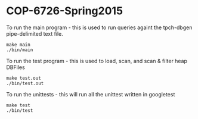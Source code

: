 # COP-6726-Spring2015

To run the main program - this is used to run queries againt the tpch-dbgen pipe-delimited text file.

	make main
	./bin/main

To run the test program - this is used to load, scan, and scan & filter heap DBFiles

	make test.out
	./bin/test.out

To run the unittests - this will run all the unittest written in googletest

	make test
	./bin/test
